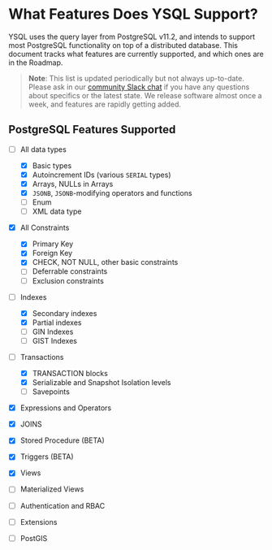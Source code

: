 # What Features Does YSQL Support?

YSQL uses the query layer from PostgreSQL v11.2, and intends to support most PostgreSQL functionality on top of a distributed database. This document tracks what features are currently supported, and which ones are in the Roadmap.

> **Note**: This list is updated periodically but not always up-to-date. Please ask in our [community Slack chat](https://www.yugabyte.com/slack) if you have any questions about specifics or the latest state. We release software almost once a week, and features are rapidly getting added.

## PostgreSQL Features Supported

- [ ] All data types
    - [x] Basic types
    - [x] Autoincrement IDs (various `SERIAL` types)
    - [x] Arrays, NULLs in Arrays
    - [x] `JSONB`, `JSONB`-modifying operators and functions
    - [ ] Enum
    - [ ] XML data type
- [x] All Constraints
    - [x] Primary Key
    - [x] Foreign Key
    - [x] CHECK, NOT NULL, other basic constraints
    - [ ] Deferrable constraints
    - [ ] Exclusion constraints
- [ ] Indexes
    - [x] Secondary indexes
    - [x] Partial indexes
    - [ ] GIN Indexes
    - [ ] GIST Indexes
- [ ] Transactions
    - [x] TRANSACTION blocks
    - [x] Serializable and Snapshot Isolation levels
    - [ ] Savepoints
- [x] Expressions and Operators
- [x] JOINS
- [x] Stored Procedure (BETA)
- [x] Triggers (BETA)
- [x] Views
- [ ] Materialized Views
- [ ] Authentication and RBAC
- [ ] Extensions
- [ ] PostGIS


